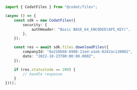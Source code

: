 <!-- Start SDK Example Usage -->
```typescript
import { CodatFiles } from "@codat/files";

(async () => {
    const sdk = new CodatFiles({
        security: {
            authHeader: "Basic BASE_64_ENCODED(API_KEY)",
        },
    });

    const res = await sdk.files.downloadFiles({
        companyId: "8a210b68-6988-11ed-a1eb-0242ac120002",
        date: "2022-10-23T00:00:00.000Z",
    });

    if (res.statusCode == 200) {
        // handle response
    }
})();

```
<!-- End SDK Example Usage -->